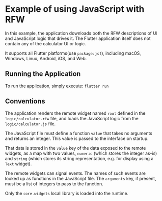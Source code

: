 # Example of using JavaScript with RFW

In this example, the application downloads both the RFW descriptions of 
UI and JavaScript logic that drives it. The Flutter application itself does 
not contain any of the calculator UI or logic.

It supports all Flutter platforms(use `package:jsf`), including macOS, 
Windows, Linux, Android, iOS, and Web.

## Running the Application

To run the application, simply execute: `flutter run`

## Conventions

The application renders the remote widget named `root` defined in the
`logic/calculator.rfw` file, and loads the JavaScript logic from the
`logic/calculator.js` file.

The JavaScript file must define a function `value` that takes no arguments
and returns an integer. This value is passed to the interface on startup.

That data is stored in the `value` key of the data exposed to the
remote widgets, as a map with two values, `numeric` (which stores the
integer as-is) and `string` (which stores its string representation,
e.g. for display using a `Text` widget).

The remote widgets can signal events. The names of such events are
looked up as functions in the JavaScript file. The `arguments` key, if
present, must be a list of integers to pass to the function.

Only the `core.widgets` local library is loaded into the runtime.
